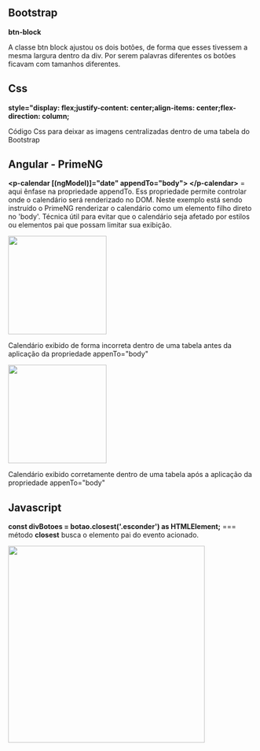 

<h2>Bootstrap</h2>

<p><strong>btn-block</strong></p>
<p>A classe btn block ajustou os dois botões, de forma que esses tivessem a mesma largura dentro da div. Por serem palavras diferentes os botões ficavam com tamanhos diferentes.</p>

<h2>Css</h2>
<p><strong>style="display: flex;justify-content: center;align-items: center;flex-direction: column;</strong></p>
<p>Código Css para deixar as imagens centralizadas dentro de uma tabela do <emph>Bootstrap</emph></p>


<h2>Angular - PrimeNG</h2>

<p><strong> 
&lt;p-calendar [(ngModel)]="date" appendTo="body"&gt; &lt;/p-calendar></strong>
= aqui ênfase na propriedade appendTo. Ess propriedade permite controlar onde o calendário será renderizado no DOM. Neste exemplo está sendo instruído o PrimeNG renderizar o calendário como um elemento filho direto no 'body'. Técnica útil para evitar que o calendário seja afetado por estilos ou elementos pai que possam limitar sua exibição.</p>

<img src="https://github.com/diogopaza/Estudos-Exemplos-Css-Bootstrap-e-Angular/blob/main/imagens/calendario-errado.png" width="200px" />
<p>Calendário exibido de forma incorreta dentro de uma tabela antes da aplicação da propriedade appenTo="body"</p>

<img src="https://github.com/diogopaza/Estudos-Exemplos-Css-Bootstrap-e-Angular/blob/main/imagens/calendario-correta-new.png" width="200px" />
<p>Calendário exibido corretamente dentro de uma tabela após a aplicação da propriedade appenTo="body"</p>

<h2>Javascript</h2>
<p><strong>const divBotoes = botao.closest('.esconder') as HTMLElement;</strong> === método <strong>closest</strong> busca o elemento pai do evento acionado.</p>
<img src="https://github.com/diogopaza/Estudos-Exemplos-Css-Bootstrap-e-Angular/blob/main/imagens/closest.png" width="400px"/>




